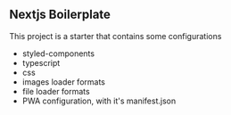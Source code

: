 ## Nextjs Boilerplate

This project is a starter that contains some configurations

- styled-components
- typescript
- css
- images loader formats
- file loader formats
- PWA configuration, with it's manifest.json
